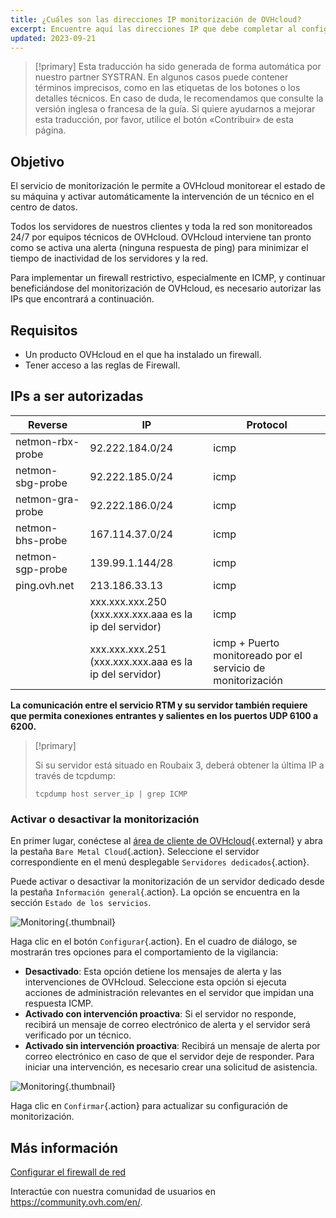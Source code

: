 ```yaml
---
title: ¿Cuáles son las direcciones IP monitorización de OVHcloud?
excerpt: Encuentre aquí las direcciones IP que debe completar al configurar un firewall para que el sistema de monitorización de OVHcloud continúe funcionando en su servidor.
updated: 2023-09-21
---
```


> [!primary]
> Esta traducción ha sido generada de forma automática por nuestro partner SYSTRAN. En algunos casos puede contener términos imprecisos, como en las etiquetas de los botones o los detalles técnicos. En caso de duda, le recomendamos que consulte la versión inglesa o francesa de la guía. Si quiere ayudarnos a mejorar esta traducción, por favor, utilice el botón «Contribuir» de esta página.
>

## Objetivo

El servicio de monitorización le permite a OVHcloud monitorear el estado de su máquina y activar automáticamente la intervención de un técnico en el centro de datos.

Todos los servidores de nuestros clientes y toda la red son monitoreados 24/7 por equipos técnicos de OVHcloud.
OVHcloud interviene tan pronto como se activa una alerta (ninguna respuesta de ping) para minimizar el tiempo de inactividad de los servidores y la red.

Para implementar un firewall restrictivo, especialmente en ICMP, y continuar beneficiándose del monitorización de OVHcloud, es necesario autorizar las IPs que encontrará a continuación.

## Requisitos

- Un producto OVHcloud en el que ha instalado un firewall.
- Tener acceso a las reglas de Firewall.

## IPs a ser autorizadas

|Reverse|IP|Protocol|
|---|---|---|
|netmon-rbx-probe|92.222.184.0/24|icmp|
|netmon-sbg-probe|92.222.185.0/24|icmp|
|netmon-gra-probe|92.222.186.0/24|icmp|
|netmon-bhs-probe|167.114.37.0/24|icmp|
|netmon-sgp-probe|139.99.1.144/28|icmp|
|ping.ovh.net|213.186.33.13|icmp|
||xxx.xxx.xxx.250 (xxx.xxx.xxx.aaa es la ip del servidor)|icmp|
||xxx.xxx.xxx.251 (xxx.xxx.xxx.aaa es la ip del servidor)|icmp + Puerto monitoreado por el servicio de monitorización|

**La comunicación entre el servicio RTM y su servidor también requiere que permita conexiones entrantes y salientes en los puertos UDP 6100 a 6200.**

> [!primary]
>
> Si su servidor está situado en Roubaix 3, deberá obtener la última IP a través de tcpdump:
> <pre class="highlight language-console"><code class="language-console">tcpdump host server_ip | grep ICMP</code></pre>

### Activar o desactivar la monitorización

En primer lugar, conéctese al [área de cliente de OVHcloud](https://www.ovh.com/auth/?action=gotomanager&from=https://www.ovh.es/&ovhSubsidiary=es){.external} y abra la pestaña `Bare Metal Cloud`{.action}. Seleccione el servidor correspondiente en el menú desplegable `Servidores dedicados`{.action}.

Puede activar o desactivar la monitorización de un servidor dedicado desde la pestaña `Información general`{.action}. La opción se encuentra en la sección `Estado de los servicios`.

![Monitoring](monitoring-server.png){.thumbnail}

Haga clic en el botón `Configurar`{.action}. En el cuadro de diálogo, se mostrarán tres opciones para el comportamiento de la vigilancia:

- **Desactivado**: Esta opción detiene los mensajes de alerta y las intervenciones de OVHcloud. Seleccione esta opción si ejecuta acciones de administración relevantes en el servidor que impidan una respuesta ICMP.
- **Activado con intervención proactiva**: Si el servidor no responde, recibirá un mensaje de correo electrónico de alerta y el servidor será verificado por un técnico.
- **Activado sin intervención proactiva**: Recibirá un mensaje de alerta por correo electrónico en caso de que el servidor deje de responder. Para iniciar una intervención, es necesario crear una solicitud de asistencia.

![Monitoring](monitoring-server2.png){.thumbnail}

Haga clic en `Confirmar`{.action} para actualizar su configuración de monitorización.

## Más información

[Configurar el firewall de red](firewall_network1.)

Interactúe con nuestra comunidad de usuarios en <https://community.ovh.com/en/>.
